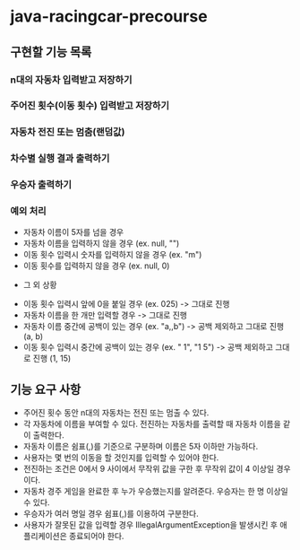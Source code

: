 # java-racingcar-precourse



## 구현할 기능 목록

### n대의 자동차 입력받고 저장하기
### 주어진 횟수(이동 횟수) 입력받고 저장하기
### 자동차 전진 또는 멈춤(랜덤값)
### 차수별 실행 결과 출력하기
### 우승자 출력하기
### 예외 처리
 - 자동차 이름이 5자를 넘을 경우
 - 자동차 이름을 입력하지 않을 경우 (ex. null, "")
 - 이동 횟수 입력시 숫자를 입력하지 않을 경우 (ex. "m")
 - 이동 횟수를 입력하지 않을 경우 (ex. null, 0)

+ 그 외 상황
 - 이동 횟수 입력시 앞에 0을 붙일 경우 (ex. 025) -> 그대로 진행
 - 자동차 이름을 한 개만 입력할 경우 -> 그대로 진행
 - 자동차 이름 중간에 공백이 있는 경우 (ex. "a,,b") -> 공백 제외하고 그대로 진행 (a, b)
 - 이동 횟수 입력시 중간에 공백이 있는 경우 (ex. " 1", "1 5") -> 공백 제외하고 그대로 진행 (1, 15)

## 기능 요구 사항

- 주어진 횟수 동안 n대의 자동차는 전진 또는 멈출 수 있다.
- 각 자동차에 이름을 부여할 수 있다. 전진하는 자동차를 출력할 때 자동차 이름을 같이 출력한다.
- 자동차 이름은 쉼표(,)를 기준으로 구분하며 이름은 5자 이하만 가능하다.
- 사용자는 몇 번의 이동을 할 것인지를 입력할 수 있어야 한다.
- 전진하는 조건은 0에서 9 사이에서 무작위 값을 구한 후 무작위 값이 4 이상일 경우이다.
- 자동차 경주 게임을 완료한 후 누가 우승했는지를 알려준다. 우승자는 한 명 이상일 수 있다. 
- 우승자가 여러 명일 경우 쉼표(,)를 이용하여 구분한다.
- 사용자가 잘못된 값을 입력할 경우 IllegalArgumentException을 발생시킨 후 애플리케이션은 종료되어야 한다.